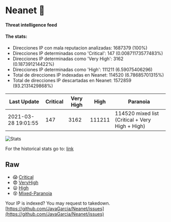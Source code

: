 # Neanet :hocho:
#### Threat intelligence feed
#### The stats:

- Direcciones IP con mala reputacion analizadas: 1687379 (100%)
- Direcciones IP determinadas como 'Critical':  147 (0.00871173577483%)
- Direcciones IP determinadas como 'Very High':  3162 (0.187391214422%)
- Direcciones IP determinadas como 'High':  111211 (6.59075406296)
- Total de direcciones IP indexadas en Neanet:  114520 (6.78685701315%)
- Total de direcciones IP descartadas en Neanet:  1572859 (93.2131429868%)

| Last Update | Critical | Very High | High | Paranoia |
| --- | --- | --- | --- | --- |
| 2021-03-28 19:01:55 | 147 | 3162 | 111211 | 114520 mixed list (Critical + Very High + High)|

![Stats](https://docs.google.com/spreadsheets/d/e/2PACX-1vSnaNMIXVabIpDJjufMlzH7poXnshF3mgd8Is1g9ytUEzVsP5my4Trn8f-xkoLLQ38xpL3HtmUexLo6/pubchart?oid=501124687&format=image)

For the historical stats go to: [link](/stats.csv)
## Raw
- :scream: [Critical](https://raw.githubusercontent.com/JavaGarcia/Neanet/master/blacklists/neanet_critical.txt)
- :fearful: [VeryHigh](https://raw.githubusercontent.com/JavaGarcia/Neanet/master/blacklists/neanet_veryHigh.txtt)
- :frowning: [High](https://raw.githubusercontent.com/JavaGarcia/Neanet/master/blacklists/neanet_high.txt)
- :dizzy_face: [Mixed-Paranoia](https://raw.githubusercontent.com/JavaGarcia/Neanet/master/blacklists/neanet_all.txt)


Your IP is indexed? You may request to takedown. [https://github.com/JavaGarcia/Neanet/issues](https://github.com/JavaGarcia/Neanet/issues)






































































































































































































































































































































































































































































































































































































































































































































































































































































































































































































































































































































































































































































































































































































































































































































































































































































































































































































































































































































































































































































































































































































































































































































































































































































































































































































































































































































































































































































































































































































































































































































































































































































































































































































































































































































































































































































































































































































































































































































































































































































































































































































































































































































































































































































































































































































































































































































































































































































































































































































































































































































































































































































































































































































